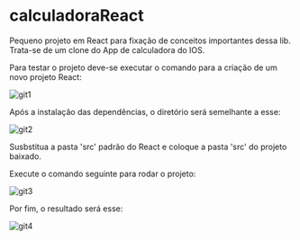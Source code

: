 # calculadoraReact
Pequeno projeto em React para fixação de conceitos importantes dessa lib.
Trata-se de um clone do App de calculadora do IOS.

Para testar o projeto deve-se executar o comando para a criação de um novo projeto React:

![git1](https://user-images.githubusercontent.com/72526396/167954037-142e79b3-3415-4a50-b9f4-379b324fcd0a.PNG)

Após  a instalação das dependências, o diretório será semelhante a esse:

![git2](https://user-images.githubusercontent.com/72526396/167954185-1cc9bba7-242c-4d57-8e51-fdda5f981871.PNG)

Susbstitua a pasta 'src' padrão do React e coloque a pasta 'src' do projeto baixado.

Execute o comando seguinte para rodar o projeto:

![git3](https://user-images.githubusercontent.com/72526396/167954444-5044719a-5ce1-4892-99bb-0d296d01bb83.PNG)

Por fim, o resultado será esse:

![git4](https://user-images.githubusercontent.com/72526396/167954531-ce7e04db-ded0-4d4d-8aaa-60e93a940790.PNG)
